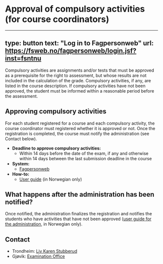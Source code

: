 # Approval of compulsory activities (for course coordinators)

---
type: button
text: "Log in to Fagpersonweb"
url: https://fsweb.no/fagpersonweb/login.jsf?inst=fsntnu
---


Compulsory activities are assignments and/or tests that must be approved as a prerequisite for the right to assessment, but whose results are not included in the calculation of the grade.
Compulsory activities, if any, are listed in the course description. If compulsory activities have not been approved, the student must be informed within a reasonable period before the assessment.


## Approving compulsory activities

For each student registered for a course and each compulsory activity, the course coordinator must registered whether it is approved or not. 
Once the registration is completed, the course must notify the administration (see Contact below).

* **Deadline to approve compulsory activities:**
    - Within 14 days before the date of the exam, if any and otherwise within 14 days between the last submission deadline in the course
* **System:**
    - [Fagpersonweb](https://fsweb.no/fagpersonweb/login.jsf?inst=fsntnu) 
* **How-to:** 
    - [User guide](https://i.ntnu.no/wiki/-/wiki/Norsk/FS+-+Registrere+obligatorisk+aktivitet+i+Fagpersonweb) (in Norwegian only)
    
    
## What happens after the administration has been notified? 

Once notified, the administration finalizes the registration and notifies the students who have activities that have not been approved ([user guide for the administration](https://i.ntnu.no/wiki/-/wiki/Norsk/FS+-+Registrere+obligatorisk+aktivitet), in Norwegian only).

    
## Contact

* Trondheim: [Liv Karen Stubberud](mailto:liv.k.stubberud@ntnu.no)
* Gjøvik: [Examination Office](mailto:eksamen@gjovik.ntnu.no)

